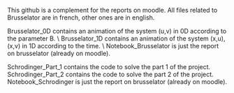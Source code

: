 This github is a complement for the reports on moodle. All files related to Brusselator are in french, other ones are in english.

Brusselator_0D contains an animation of the system (u,v) in 0D according to the parameter B. \\
Brusselator_1D contains an animation of the system (x,u),(x,v) in 1D according to the time. \\
Notebook_Brusselator is just the report on brusselator (already on moodle).

Schrodinger_Part_1 contains the code to solve the part 1 of the project.
Schrodinger_Part_2 contains the code to solve the part 2 of the project.
Notebook_Schrodinger is just the report on brusselator (already on moodle).
